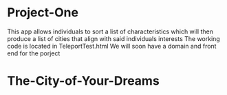 # Project-One

This app allows individuals to sort a list of characteristics which will then produce a list of cities that align with said individuals interests
The working code is located in TeleportTest.html
We will soon have a domain and front end for the porject
# The-City-of-Your-Dreams
